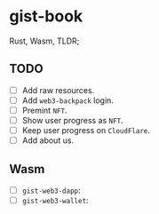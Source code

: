 # gist-book

Rust, Wasm, TLDR;

## TODO

- [ ] Add raw resources.
- [ ] Add `web3-backpack` login.
- [ ] Premint `NFT`.
- [ ] Show user progress as `NFT`.
- [ ] Keep user progress on `CloudFlare`.
- [ ] Add about us.

## Wasm

- [ ] `gist-web3-dapp`:
- [ ] `gist-web3-wallet`:

